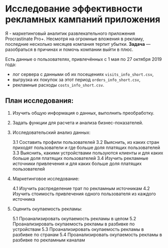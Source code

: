 # Исследование эффективности рекламных кампаний приложения

Я - маркетинговый аналитик развлекательного приложения Procrastinate Pro+. Несмотря на огромные вложения в рекламу, последние несколько месяцев компания терпит убытки. **Задача** — разобраться в причинах и помочь компании выйти в плюс.

Есть данные о пользователях, привлечённых с 1 мая по 27 октября 2019 года:
* лог сервера с данными об их посещениях `visits_info_short.csv`,
* выгрузка их покупок за этот период `orders_info_short.csv`,
* рекламные расходы `costs_info_short.csv`.

## План исследования:

1. Изучить общую информация о данных, выполнить преобработку.

2. Задать функции для расчета и анализа бизнес-показателей.

3. Исследовательский анализ данных:

   3.1 Составить профили пользователей
   3.2 Выяснить, из каких стран приходят пользователи и где больше доля платящих пользователей
   3.3 Выяснить, какими устройствами пользуются клиенты и для каких больше доля платящих пользователей
   3.4 Изучить рекламные источники привлечения и для каких больше доля платящих пользователей

4. Маркетинговое исследование:

   4.1 Изучить распределение трат по рекламным источникам
   4.2 Изучить стоимость привлечения одного пользователя из каждого источника

5. Оценить окупаемость рекламы:

   5.1 Проанализировать окупаемость рекламы в целом
   5.2 Проанализировать окупаемость рекламы в разбивке по устройствам
   5.3 Проанализировать окупаемость рекламы в разбивке по странам
   5.4 Проанализировать окупаемость рекламы в разбивке по рекламным каналам
